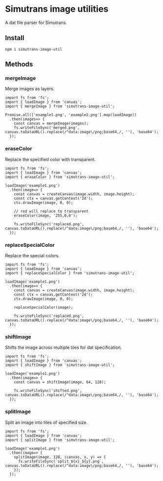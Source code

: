 # Simutrans image utilities

A dat file parser for Simutrans.

## Install

```
npm i simutrans-image-util
```

## Methods
### mergeImage 

Merge images as layers.
```
import fs from 'fs';
import { loadImage } from 'canvas';
import { mergeImage } from 'simutrans-image-util';

Promise.all(['example1.png', 'example2.png'].map(loadImage))
  .then(images=> {
    const canvas = mergeImage(images);
    fs.writeFileSync('merged.png', canvas.toDataURL().replace(/^data:image\/png;base64,/, ''), 'base64');
  });
```

### eraseColor

Replace the specified color with transparent.
```
import fs from 'fs';
import { loadImage } from 'canvas';
import { eraseColor } from 'simutrans-image-util';

loadImage('example1.png')
  .then(image=> {
    const canvas = createCanvas(image.width, image.height);
    const ctx = canvas.getContext('2d');
    ctx.drawImage(image, 0, 0);

    // red will replace to transparent
    eraseColor(image, '255,0,0');

    fs.writeFileSync('replaced.png', canvas.toDataURL().replace(/^data:image\/png;base64,/, ''), 'base64');
  });
```

### replaceSpecialColor

Replace the special colors.
```
import fs from 'fs';
import { loadImage } from 'canvas';
import { replaceSpecialColor } from 'simutrans-image-util';

loadImage('example1.png')
  .then(image=> {
    const canvas = createCanvas(image.width, image.height);
    const ctx = canvas.getContext('2d');
    ctx.drawImage(image, 0, 0);

    replaceSpecialColor(image);

    fs.writeFileSync('replaced.png', canvas.toDataURL().replace(/^data:image\/png;base64,/, ''), 'base64');
  });
```

### shiftImage

Shifts the image across multiple tiles for dat specification.
```
import fs from 'fs';
import { loadImage } from 'canvas';
import { shiftImage } from 'simutrans-image-util';

loadImage('example1.png')
  .then(image=> {
    const canvas = shiftImage(image, 64, 128);

    fs.writeFileSync('shifted.png', canvas.toDataURL().replace(/^data:image\/png;base64,/, ''), 'base64');
  });
```

### splitImage

Split an image into tiles of specified size.
```
import fs from 'fs';
import { loadImage } from 'canvas';
import { splitImage } from 'simutrans-image-util';

loadImage('example1.png')
  .then(image=> {
    splitImage(image, 128, (canvas, x, y) => {
      fs.writeFileSync(`split_${x}_${y}.png`, canvas.toDataURL().replace(/^data:image\/png;base64,/, ''), 'base64');
    });
  });
```
